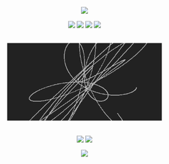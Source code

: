 <p align="center">
  <img src="https://capsule-render.vercel.app/api?type=waving&color=0:222,100:fff&height=120&section=header&text=TOUCHNANOTOUCH&fontColor=bbb&fontSize=48&fontAlignY=40"/>
</p>

<p align="center" style="margin-bottom: 24px;">
  <img src="https://img.shields.io/badge/Python-222?style=for-the-badge&logo=python&logoColor=bbb"/>
  <img src="https://img.shields.io/badge/C++-222?style=for-the-badge&logo=cplusplus&logoColor=bbb"/>
  <img src="https://img.shields.io/badge/Rust-222?style=for-the-badge&logo=rust&logoColor=bbb"/>
  <img src="https://img.shields.io/badge/ML%2FDS%2FDE-222?style=for-the-badge&logo=jupyter&logoColor=bbb"/>
</p>

<p align="center" style="margin: 32px 0 32px 0;">
  <img src="https://raw.githubusercontent.com/touchnanotouch/touchnanotouch/main/assets/minimal_harmonograph.gif" height="180" alt="harmonograph"/>
</p>

<p align="center" style="margin-top: 32px;">
  <a href="mailto:marmoraven@gmail.com"><img src="https://img.shields.io/badge/email-222?style=for-the-badge&logo=gmail&logoColor=bbb"/></a>
  <a href="https://t.me/ghlftcx"><img src="https://img.shields.io/badge/telegram-222?style=for-the-badge&logo=telegram&logoColor=bbb"/></a>
</p>

<p align="center">
  <img src="https://capsule-render.vercel.app/api?type=waving&color=0:fff,100:222&height=80&section=footer&text=code%20%7C%20math%20%7C%20open%20source&fontColor=666&fontSize=28&fontAlignY=60"/>
</p>
